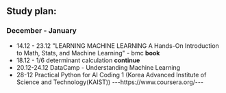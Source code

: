 ## Study plan:
### December - January
<ul>
<li> 14.12 - 23.12 "LEARNING MACHINE LEARNING A Hands-On Introduction to Math, Stats, and Machine Learning" - bmc <strong>book</strong>
<li> 18.12 - 1/6 determinant calculation <strong> continue </strong>
<li> 20.12-24.12 DataCamp - Understanding Machine Learning
<li> 28-12 Practical Python for AI Coding 1 (Korea Advanced Institute of Science and Technology(KAIST))  ---https://www.coursera.org/---
</ul>


